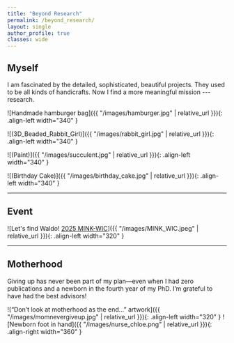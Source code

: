 ```yaml
---
title: "Beyond Research"
permalink: /beyond_research/
layout: single
author_profile: true
classes: wide
---
```


## Myself

I am fascinated by the detailed, sophisticated, beautiful projects. They used to be all kinds of handicrafts. Now I find a more meaningful mission --- research.

![Handmade hamburger bag]({{ "/images/hamburger.jpg" | relative_url }}){: .align-left width="340" }

![(3D_Beaded_Rabbit_Girl)]({{ "/images/rabbit_girl.jpg" | relative_url }}){: .align-left width="340" }

![(Paint)]({{ "/images/succulent.jpg" | relative_url }}){: .align-left width="340" }

![(Birthday Cake)]({{ "/images/birthday_cake.jpg" | relative_url }}){: .align-left width="340" }

<div style="clear: both;"></div>

---

## Event
![Let's find Waldo! [2025 MINK-WIC](https://www.minkwic.org/)]({{ "/images/MINK_WIC.jpeg" | relative_url }}){: .align-left width="320" }
<div style="clear: both;"></div>

---

## Motherhood

Giving up has never been part of my plan—even when I had zero publications and a newborn in the fourth year of my PhD. I’m grateful to have had the best advisors!

![“Don’t look at motherhood as the end…” artwork]({{ "/images/momnevergiveup.jpg" | relative_url }}){: .align-left width="320" }
![Newborn foot in hand]({{ "/images/nurse_chloe.png" | relative_url }}){: .align-right width="360" }

